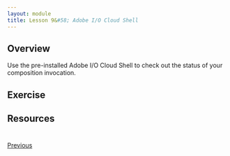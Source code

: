 ```yaml
---
layout: module
title: Lesson 9&#58; Adobe I/O Cloud Shell 
---
```


## Overview
Use the pre-installed Adobe I/O Cloud Shell to check out the status of your composition invocation.

## Exercise

## Resources

<div class="row" style="margin-top:40px;">
<div class="col-sm-12">
<a href="lesson8.html" class="btn btn-default"><i class="glyphicon glyphicon-chevron-left"></i> Previous</a>
</div>
</div>
